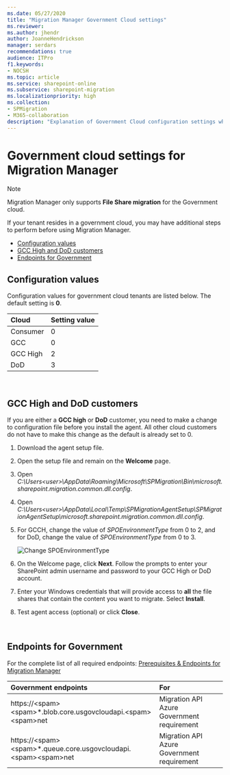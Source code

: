 ```yaml
---
ms.date: 05/27/2020
title: "Migration Manager Government Cloud settings"
ms.reviewer: 
ms.author: jhendr
author: JoanneHendrickson
manager: serdars
recommendations: true
audience: ITPro
f1.keywords:
- NOCSH
ms.topic: article
ms.service: sharepoint-online
ms.subservice: sharepoint-migration
ms.localizationpriority: high
ms.collection: 
- SPMigration
- M365-collaboration
description: "Explanation of Government Cloud configuration settings when using Migration Manager for file share migrations." 
---
```

# Government cloud settings for Migration Manager 

>[!Note]
>Migration Manager only supports **File Share migration** for the Government cloud. 

If your tenant resides in a government cloud, you may have additional steps to perform before using Migration Manager.


- [Configuration values](#configuration-values)
- [GCC High and DoD customers](#gcc-high-and-dod-customers)
- [Endpoints for Government](#endpoints-for-government)


## Configuration values

Configuration values for government cloud tenants are listed below.  The default setting is **0**.

|Cloud|Setting value|
|:-----|:-----|
|Consumer|0|
|GCC|0|
|GCC High|2|
|DoD|3|


</br>


## GCC High and DoD customers

If you are either a **GCC high** or **DoD** customer, you need to make a change to configuration file before you install the agent. All other cloud customers do not have to make this change as the default is already set to 0.


1. Download the agent setup file.
2. Open the setup file and remain on the **Welcome** page. 
3. Open *C:\Users\<user>\AppData\Roaming\Microsoft\SPMigration\Bin\microsoft.sharepoint.migration.common.dll.config*.
4. Open *C:\Users\<user>\AppData\Local\Temp\SPMigrationAgentSetup\SPMigrationAgentSetup\microsoft.sharepoint.migration.common.dll.config*.
5. For GCCH, change the value of *SPOEnvironmentType* from 0 to 2, and for DoD, change the value of *SPOEnvironmentType* from 0 to 3.
    </br>
  
    ![Change SPOEnvironmentType](media/gov-cloud-setting.png)

5. On the Welcome page, click **Next**. Follow the prompts to enter your SharePoint admin username and password to your GCC High or DoD account.
6. Enter your Windows credentials that will provide access to **all** the file shares that contain the content you want to migrate. Select **Install**.
7. Test agent access (optional) or click **Close**.
</br>

## Endpoints for Government

For the complete list of all required endpoints:  [Prerequisites & Endpoints for Migration Manager](mm-prerequisites.md)

|Government endpoints|For|
|:-----|:-----|
|https://\<spam\>\<spam\>*.blob.core.usgovcloudapi.\<spam\>\<spam\>net|Migration API Azure Government requirement|
|https://\<spam\>\<spam\>*.queue.core.usgovcloudapi.\<spam\>\<spam\>net|Migration API Azure Government requirement|
